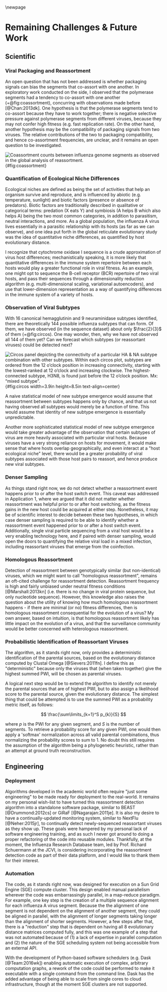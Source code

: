 \newpage

# Remaining Challenges & Future Work

## Scientific

### Viral Packaging and Reassortment

An open question that has not been addressed is whether packaging signals can bias the segments that co-assort with one another. In exploratory work conducted on the side, I observed that the polymerase segments had a tendency to co-assort with one another (+@fig:coassortment), concurring with observations made before [@Chan:2013dk]. One hypothesis is that the polymerase segments tend to co-assort because they have to work together; there is negative selective pressure against polymerase segments from different viruses, because they may not confer high fitness (e.g. fast replication rate). On the other hand, another hypothesis may be the compatibility of packaging signals from two viruses. The relative contributions of the two to packaging compatibility, and hence co-assortment frequencies, are unclear, and it remains an open question to be investigated.

![Coassortment counts between influenza genome segments as observed in the global analysis of reassortment.](./figures/coassortment-freq.jpg){#fig:coassortment}

### Quantification of Ecological Niche Differences

Ecological niches are defined as being the set of activities that help an organism survive and reproduce, and is influenced by abiotic (e.g. temperature, sunlight) and biotic factors (presence or absence of predators). Biotic factors are traditionally described in qualitative or categorical terms: predation (X eats Y) and symbiosis (A helps B which also helps A) being the two most common categories, in addition to parasitism, neutral interactions, and more. As a global population, the influenza A virus lives essentially in a parasitic relationship with its hosts (as far as we can observe), and one idea put forth in the global reticulate evolutionary study was the idea of quantitative niche differences, as quantified by host evolutionary distance.

I recognize that cytochrome oxidase I sequence is a crude approximation of virus host differences; mechanistically speaking, it is more likely that quantitative differences in the immune system repertoire between each hosts would play a greater functional role in viral fitness. As an example, one might opt to sequence the B-cell receptor (BCR) repertoire of two viral hosts, and pass their sequences through a dimensionality reduction algorithm (e.g. multi-dimensional scaling, variational autoencoders), and use that lower-dimension representation as a way of quantifying differences in the immune system of a variety of hosts.

### Observation of Viral Subtypes

With 16 canonical hemagglutinin and 9 neuraminidase subtypes identified, there are theoretically 144 possible influenza subtypes that can form. Of them, we have observed (in the sequence dataset) about only $\frac{2}{3}$ of them (+@fig:circos). One may wonder, then, why we have not observed all 144 of them yet? Can we forecast which subtypes (or reassortant viruses) could be detected next?

![Circos panel depicting the connectivity of a particular HA & NA subtype combination with other subtypes. Within each circos plot, subtypes are ordered from the 12 o’clock position in increasing connectivity, starting with the lowest-ranked at 12 o’clock and increasing clockwise.  The highest-connected subtype, H3N8, is found just before the 12 o’clock position. Mx: “mixed subtype”.](./figures/circos.jpg){#fig:circos width=3.9in height=8.5in text-align=center}

A naive statistical model of new subtype emergence would assume that reassortment between subtypes happens only by chance, and that us not having observed all subtypes would merely be a function of time. This would assume that identity of new subtype emergence is essentially unpredictable.

Another more sophisticated statistical model of new subtype emergence would take greater advantage of the observation that certain subtypes of virus are more heavily associated with particular viral hosts. Because viruses have a very strong reliance on hosts for movement, it would make sense that where hosts overlap geographically, and even interact at a "host ecological niche" level, there would be a greater probability of viral subtypes associated with those host pairs to reassort, and hence produce new viral subtypes.

### Denser Sampling

As things stand right now, we do not detect whether a reassortment event happens prior to or after the host switch event. This caveat was addressed in Application 1, where we argued that it did not matter whether reassortment was helpful prior to or after host switching, as the fitness gains in the new host could be acquired at either step. Nonetheless, it may be of scientific interest to decide between these two hypotheses, in which case denser sampling is required to be able to identify whether a reassortment event happened prior to or after a host switch event. Additionally, single viral particle sequencing from a viral host would be a very enabling technology here, and if paired with denser sampling, would open the doors to quantifying the relative viral load in a mixed infection, including reassortant viruses that emerge from the coinfection.

### Homologous Reassortment

Detection of reassortment between genotypically similar (but non-identical) viruses, which we might want to call "homologous reassortment", remains an oft-cited challenge for reassortment detection. Reassortment frequency is high and fairly unbiased under neutral fitness conditions [@Marshall:2013kn] (i.e. there is no change in viral protein sequence, but only nucleotide sequence). However, this knowledge also raises the question about the utility of knowing how much homologous reassortment happens - if there are minimal (or no) fitness differences, then is homologous reassortment consequential for the evolution of a virus? My own answer, based on intuition, is that homologous reassortment likely has little impact on the evolution of a virus, and that the surveillance community would be better concerned with heterologous reassortment.

### Probabilistic Identification of Reassortant Viruses

The algorithm, as it stands right now, only provides a deterministic identification of the parental sources, based on the evolutionary distance computed by Clustal Omega [@Sievers:2011fn]. I define this as "deterministic" because only the viruses that (when taken together) give the highest summed PWI, will be chosen as parental viruses.

A logical next step would be to extend the algorithm to identify not merely the parental sources that are of highest PWI, but to also assign a likelihood score to the parental source, given the evolutionary distance. The simplest thing that could be attempted is to use the summed PWI as a probability metric itself, as follows:

$$ \frac{\sum\limits_{k=1}^S p_{k}}{S} $$

where $p$ is the PWI for any given segment, and $S$ is the number of segments. To retrieve a probability score for any given PWI, one would then apply a 'softmax' normalization across all valid parental combinations, thus normalizing the probability scores to sum to 1. No doubt this still requires the assumption of the algorithm being a phylogenetic heuristic, rather than an attempt at ground truth reconstruction.

## Engineering

### Deployment

Algorithms developed in the academic world often require "just some engineering" to be made ready for deployment to the real-world. It remains on my personal wish-list to have turned this reassortment detection algorithm into a standalone software package, similar to BEAST [@Drummond:2012cs] or GiRaF [@Nagarajan:2011je]. It is also my desire to have a continually-updated monitoring system, similar to NextFlu [@Neher:2015jr], to continually detect newly-sequenced reassortant viruses as they show up. These goals were hampered by my personal lack of software engineering training, and as such I never got around to doing a proper refactoring of the code into reusable modules. Thankfully, at the moment, the Influenza Research Database team, led by Prof. Richard Schuermann at the JCVI, is considering incorporating the reassortment detection code as part of their data platform, and I would like to thank them for their interest.

### Automation

The code, as it stands right now, was designed for execution on a Sun Grid Engine (SGE) compute cluster. This design enabled manual parallelism wherever the code was embarrassingly parallel, in a map-reduce paradigm. For example, one key step is the creation of a multiple sequence alignment for each influenza A virus segment. Because the the alignment of one segment is not dependent on the alignment of another segment, they could be aligned in parallel, with the alignment of longer segments taking longer than the alignment of shorter segments. However, a few steps after that, there is a "reduction" step that is dependent on having all 8 evolutionary distance matrices computed fully, and this was one example of a step that was not automated because of (1) a lack of expertise in parallel computation and (2) the nature of the SGE scheduling system not being accessible from an external API.

With the development of Python-based software schedulers (e.g. Dask [@Team:2016wk]) enabling automatic execution of complex, arbitrary computation graphs, a rework of the code could be performed to make it executable with a single command from the command line. Dask has the added advantage of being able to scale from single cores to cloud infrastructure, though at the moment SGE clusters are not supported.

